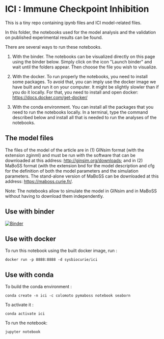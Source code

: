 # ICI : Immune Checkpoint Inhibition
This is a tiny repo containing ipynb files and ICI model-related files.

In this folder, the notebooks used for the model analysis and the validation on published experimental results can be found.

There are several ways to run these notebooks. 

1. With the binder. 
The notebooks can be visualized directly on this page using the binder below. Simply click on the icon "Launch binder" and wait until the folders appear. Then choose the file you wish to visualize.

2. With the docker. 
To run properly the notebooks, you need to install some packages. To avoid that, you can imply use the docker image we have built and run it on your computer. It might be slightly slowler than if you do it locally. For that, you need to install and open docker: https://docs.docker.com/get-docker/ 

3. With the conda environment. 
You can install all the packages that you need to run the notebooks locally. In a terminal, type the command described below and install all that is needed to run the analyses of the notebooks. 

## The model files
The files of the model of the article are in (1) GINsim format (with the extension zginml) and must be run with the software that can be downloaded at this address: http://ginsim.org/downloads; and in (2) MaBoSS format (with the extension bnd for the model description and cfg for the definition of both the model parameters and the simulation parameters. The stand-alone version of MaBoSS can be downloaded at this address: https://maboss.curie.fr/. 

Note: The notebooks allow to simulate the model in GINsim and in MaBoSS without having to download them independently. 


## Use with binder
[![Binder](https://mybinder.org/badge_logo.svg)](https://mybinder.org/v2/gh/sysbio-curie/ICI/master?filepath=ICI)

## Use with docker
To run this notebook using the built docker image, run : 
```
docker run -p 8888:8888 -d sysbiocurie/ici
```


## Use with conda
To build the conda environment : 
```
conda create -n ici -c colomoto pymaboss notebook seaborn
```

To activate it : 
```
conda activate ici
```

To run the notebook: 
```
jupyter notebook
```
 
